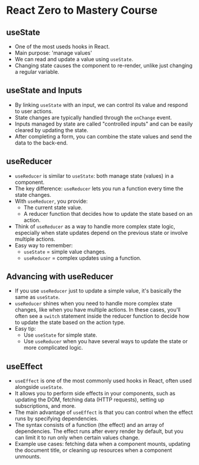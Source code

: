 # React Zero to Mastery Course

## useState

- One of the most useds hooks in React.
- Main purpose: 'manage values'
- We can read and update a value using `useState`.
- Changing state causes the component to re-render, unlike just changing a regular variable.

## useState and Inputs

- By linking `useState` with an input, we can control its value and respond to user actions.
- State changes are typically handled through the `onChange` event.
- Inputs managed by state are called "controlled inputs" and can be easily cleared by updating the state.
- After completing a form, you can combine the state values and send the data to the back-end.

## useReducer

- `useReducer` is similar to `useState`: both manage state (values) in a component.
- The key difference: `useReducer` lets you run a function every time the state changes.
- With `useReducer`, you provide:
  - The current state value.
  - A reducer function that decides how to update the state based on an action.
- Think of `useReducer` as a way to handle more complex state logic, especially when state updates depend on the previous state or involve multiple actions.
- Easy way to remember:
  - `useState` = simple value changes.
  - `useReducer` = complex updates using a function.

## Advancing with useReducer

- If you use `useReducer` just to update a simple value, it's basically the same as `useState`.
- `useReducer` shines when you need to handle more complex state changes, like when you have multiple actions. In these cases, you'll often see a `switch` statement inside the reducer function to decide how to update the state based on the action type.
- Easy tip:
  - Use `useState` for simple state.
  - Use `useReducer` when you have several ways to update the state or more complicated logic.

## useEffect

- `useEffect` is one of the most commonly used hooks in React, often used alongside `useState`.
- It allows you to perform side effects in your components, such as updating the DOM, fetching data (HTTP requests), setting up subscriptions, and more.
- The main advantage of `useEffect` is that you can control when the effect runs by specifying dependencies.
- The syntax consists of a function (the effect) and an array of dependencies. The effect runs after every render by default, but you can limit it to run only when certain values change.
- Example use cases: fetching data when a component mounts, updating the document title, or cleaning up resources when a component unmounts.
